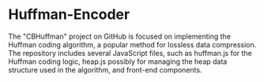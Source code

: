 # Huffman-Encoder
The "CBHuffman" project on GitHub is focused on implementing the Huffman coding algorithm, a popular method for lossless data compression. The repository includes several JavaScript files, such as huffman.js for the Huffman coding logic, heap.js possibly for managing the heap data structure used in the algorithm, and front-end components.
